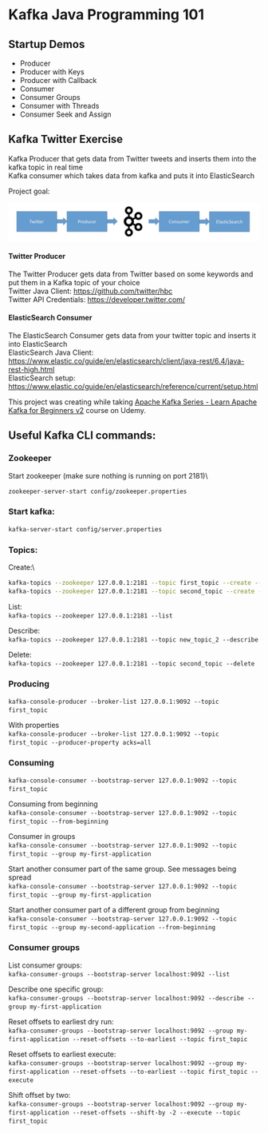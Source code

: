 # Kafka Java Programming 101

## Startup Demos

* Producer
* Producer with Keys
* Producer with Callback
* Consumer
* Consumer Groups
* Consumer with Threads
* Consumer Seek and Assign


## Kafka Twitter Exercise
Kafka Producer that gets data from Twitter tweets and inserts them into the kafka topic in real time\
Kafka consumer which takes data from kafka and puts it into ElasticSearch

Project goal:

![Project Goal](goal.png?raw=true "Screenshot")

#### Twitter Producer
The Twitter Producer gets data from Twitter based on some keywords and put them in a Kafka topic of your choice \
Twitter Java Client: https://github.com/twitter/hbc \
Twitter API Credentials: https://developer.twitter.com/

#### ElasticSearch Consumer
  
The ElasticSearch Consumer gets data from your twitter topic and inserts it into ElasticSearch \
ElasticSearch Java Client: https://www.elastic.co/guide/en/elasticsearch/client/java-rest/6.4/java-rest-high.html \
ElasticSearch setup:
https://www.elastic.co/guide/en/elasticsearch/reference/current/setup.html 

This project was creating while taking [Apache Kafka Series - Learn Apache Kafka for Beginners v2](https://www.udemy.com/course/apache-kafka/) course on Udemy.

## Useful  Kafka CLI commands:


### Zookeeper
Start zookeeper (make sure nothing is running on port 2181)\

```sh
zookeeper-server-start config/zookeeper.properties
```

### Start kafka:
```sh
kafka-server-start config/server.properties
```

### Topics:

Create:\
```sh
kafka-topics --zookeeper 127.0.0.1:2181 --topic first_topic --create --partitions 3 --replication-factor 1
kafka-topics --zookeeper 127.0.0.1:2181 --topic second_topic --create --partitions 6 --replication-factor 1
 ```

List:\
`kafka-topics --zookeeper 127.0.0.1:2181 --list`

Describe:\
`kafka-topics --zookeeper 127.0.0.1:2181 --topic new_topic_2 --describe`

Delete:\
`kafka-topics --zookeeper 127.0.0.1:2181 --topic second_topic --delete`


### Producing

`kafka-console-producer --broker-list 127.0.0.1:9092 --topic first_topic`

With properties\
`kafka-console-producer --broker-list 127.0.0.1:9092 --topic first_topic --producer-property acks=all`

### Consuming
`kafka-console-consumer --bootstrap-server 127.0.0.1:9092 --topic first_topic`

Consuming from beginning\
`kafka-console-consumer --bootstrap-server 127.0.0.1:9092 --topic first_topic --from-beginning`

Consumer in groups\
`kafka-console-consumer --bootstrap-server 127.0.0.1:9092 --topic first_topic --group my-first-application`

Start another consumer part of the same group. See messages being spread\
`kafka-console-consumer --bootstrap-server 127.0.0.1:9092 --topic first_topic --group my-first-application`

Start another consumer part of a different group from beginning\
`kafka-console-consumer --bootstrap-server 127.0.0.1:9092 --topic first_topic --group my-second-application --from-beginning`


### Consumer groups

List consumer groups:\
`kafka-consumer-groups --bootstrap-server localhost:9092 --list`

Describe one specific group:\
`kafka-consumer-groups --bootstrap-server localhost:9092 --describe --group my-first-application`

Reset offsets to earliest dry run:\
`kafka-consumer-groups --bootstrap-server localhost:9092 --group my-first-application --reset-offsets --to-earliest --topic first_topic`

Reset offsets to earliest execute:\
 `kafka-consumer-groups --bootstrap-server localhost:9092 --group my-first-application --reset-offsets --to-earliest --topic first_topic --execute`

Shift offset by two:\
`kafka-consumer-groups --bootstrap-server localhost:9092 --group my-first-application --reset-offsets --shift-by -2 --execute --topic first_topic`


